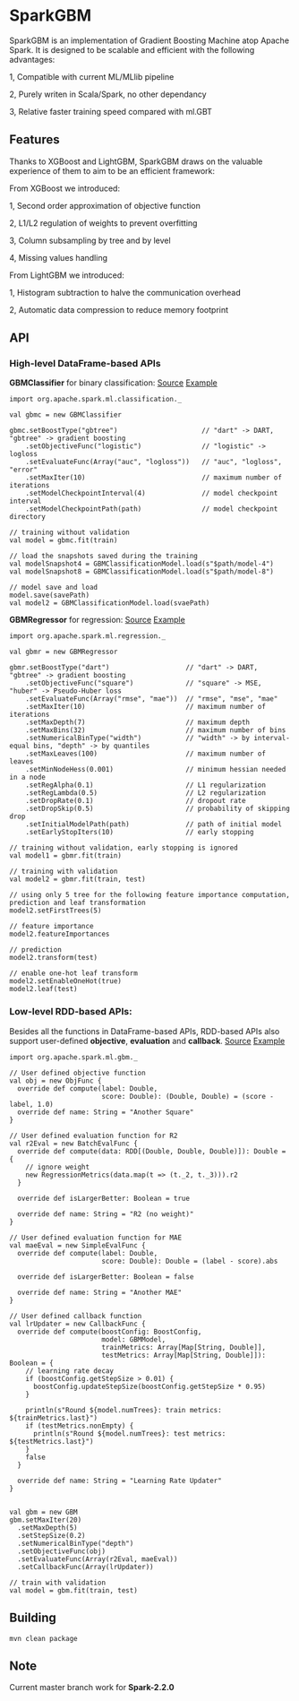 # SparkGBM
SparkGBM is an implementation of Gradient Boosting Machine atop Apache Spark.
It is designed to be scalable and efficient with the following advantages:

1, Compatible with current ML/MLlib pipeline

2, Purely writen in Scala/Spark, no other dependancy

3, Relative faster training speed compared with ml.GBT


## Features
Thanks to XGBoost and LightGBM, SparkGBM draws on the valuable experience of them to aim to be an efficient framework:

From XGBoost we introduced:

1, Second order approximation of objective function

2, L1/L2 regulation of weights to prevent overfitting

3, Column subsampling by tree and by level

4, Missing values handling

From LightGBM we introduced:

1, Histogram subtraction to halve the communication overhead

2, Automatic data compression to reduce memory footprint


## API

### High-level DataFrame-based APIs

**GBMClassifier** for binary classification: 
[Source](https://github.com/zhengruifeng/SparkGBM/blob/master/src/main/scala/org/apache/spark/ml/classification/GBMClassifier.scala)
[Example](https://github.com/zhengruifeng/SparkGBM/blob/master/src/main/scala/example/GBMClassifierExample.scala)

    import org.apache.spark.ml.classification._
    
    val gbmc = new GBMClassifier
    
    gbmc.setBoostType("gbtree")                     // "dart" -> DART, "gbtree" -> gradient boosting
        .setObjectiveFunc("logistic")               // "logistic" -> logloss
        .setEvaluateFunc(Array("auc", "logloss"))   // "auc", "logloss", "error"
        .setMaxIter(10)                             // maximum number of iterations
        .setModelCheckpointInterval(4)              // model checkpoint interval
        .setModelCheckpointPath(path)               // model checkpoint directory
    
    // training without validation
    val model = gbmc.fit(train)
    
    // load the snapshots saved during the training
    val modelSnapshot4 = GBMClassificationModel.load(s"$path/model-4")
    val modelSnapshot8 = GBMClassificationModel.load(s"$path/model-8")

    // model save and load
    model.save(savePath)
    val model2 = GBMClassificationModel.load(svaePath)

**GBMRegressor** for regression: 
[Source](https://github.com/zhengruifeng/SparkGBM/blob/master/src/main/scala/org/apache/spark/ml/regression/GBMRegressor.scala)
[Example](https://github.com/zhengruifeng/SparkGBM/blob/master/src/main/scala/example/GBMRegressorExample.scala)


    import org.apache.spark.ml.regression._
    
    val gbmr = new GBMRegressor
    
    gbmr.setBoostType("dart")                   // "dart" -> DART, "gbtree" -> gradient boosting
        .setObjectiveFunc("square")             // "square" -> MSE, "huber" -> Pseudo-Huber loss
        .setEvaluateFunc(Array("rmse", "mae"))  // "rmse", "mse", "mae"
        .setMaxIter(10)                         // maximum number of iterations
        .setMaxDepth(7)                         // maximum depth
        .setMaxBins(32)                         // maximum number of bins
        .setNumericalBinType("width")           // "width" -> by interval-equal bins, "depth" -> by quantiles 
        .setMaxLeaves(100)                      // maximum number of leaves
        .setMinNodeHess(0.001)                  // minimum hessian needed in a node
        .setRegAlpha(0.1)                       // L1 regularization
        .setRegLambda(0.5)                      // L2 regularization
        .setDropRate(0.1)                       // dropout rate
        .setDropSkip(0.5)                       // probability of skipping drop
        .setInitialModelPath(path)              // path of initial model
        .setEarlyStopIters(10)                  // early stopping
    
    // training without validation, early stopping is ignored
    val model1 = gbmr.fit(train) 
    
    // training with validation
    val model2 = gbmr.fit(train, test)
    
    // using only 5 tree for the following feature importance computation, prediction and leaf transformation 
    model2.setFirstTrees(5)
    
    // feature importance
    model2.featureImportances
    
    // prediction
    model2.transform(test)
    
    // enable one-hot leaf transform
    model2.setEnableOneHot(true)
    model2.leaf(test)
   

### Low-level RDD-based APIs:

Besides all the functions in DataFrame-based APIs, RDD-based APIs also support user-defined **objective**, **evaluation** and **callback**.
[Source](https://github.com/zhengruifeng/SparkGBM/blob/master/src/main/scala/org/apache/spark/ml/gbm/GBM.scala)
[Example](https://github.com/zhengruifeng/SparkGBM/blob/master/src/main/scala/example/GBMExample.scala)

    import org.apache.spark.ml.gbm._
    
    // User defined objective function
    val obj = new ObjFunc {
      override def compute(label: Double,
                           score: Double): (Double, Double) = (score - label, 1.0)
      override def name: String = "Another Square"
    }

    // User defined evaluation function for R2
    val r2Eval = new BatchEvalFunc {
      override def compute(data: RDD[(Double, Double, Double)]): Double = {
        // ignore weight
        new RegressionMetrics(data.map(t => (t._2, t._3))).r2
      }

      override def isLargerBetter: Boolean = true

      override def name: String = "R2 (no weight)"
    }

    // User defined evaluation function for MAE
    val maeEval = new SimpleEvalFunc {
      override def compute(label: Double,
                           score: Double): Double = (label - score).abs

      override def isLargerBetter: Boolean = false

      override def name: String = "Another MAE"
    }

    // User defined callback function
    val lrUpdater = new CallbackFunc {
      override def compute(boostConfig: BoostConfig,
                           model: GBMModel,
                           trainMetrics: Array[Map[String, Double]],
                           testMetrics: Array[Map[String, Double]]): Boolean = {
        // learning rate decay
        if (boostConfig.getStepSize > 0.01) {
          boostConfig.updateStepSize(boostConfig.getStepSize * 0.95)
        }

        println(s"Round ${model.numTrees}: train metrics: ${trainMetrics.last}")
        if (testMetrics.nonEmpty) {
          println(s"Round ${model.numTrees}: test metrics: ${testMetrics.last}")
        }
        false
      }

      override def name: String = "Learning Rate Updater"
    }


    val gbm = new GBM
    gbm.setMaxIter(20)
      .setMaxDepth(5)
      .setStepSize(0.2)
      .setNumericalBinType("depth")
      .setObjectiveFunc(obj)
      .setEvaluateFunc(Array(r2Eval, maeEval))
      .setCallbackFunc(Array(lrUpdater))

    // train with validation
    val model = gbm.fit(train, test)
    



## Building

    mvn clean package
    
## Note

Current master branch work for **Spark-2.2.0**
